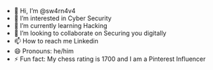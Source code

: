 - 👋 Hi, I’m @sw4rn4v4
- 👀 I’m interested in Cyber Security
- 🌱 I’m currently learning Hacking
- 💞️ I’m looking to collaborate on Securing you digitally
- 📫 How to reach me Linkedin
- 😄 Pronouns: he/him
- ⚡ Fun fact: My chess rating is 1700 and I am a Pinterest Influencer

<!---
sw4rn4v4/sw4rn4v4 is a ✨ special ✨ repository because its `README.md` (this file) appears on your GitHub profile.
You can click the Preview link to take a look at your changes.
--->
